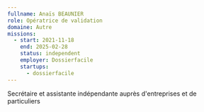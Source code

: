 ```yaml
---
fullname: Anaïs BEAUNIER
role: Opératrice de validation
domaine: Autre
missions:
  - start: 2021-11-18
    end: 2025-02-28
    status: independent
    employer: Dossierfacile
    startups:
      - dossierfacile
---
```

Secrétaire et assistante indépendante auprès d'entreprises et de particuliers